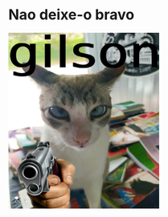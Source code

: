 <span align="center"><h1>Nao deixe-o bravo</h1><picture align="center"><img align="end" height="350" width="300" src="https://github.com/joaoguilherme000/joaoguilherme000/blob/main/nada/gato.jpg" /></picture></span>
